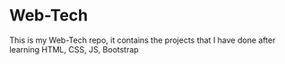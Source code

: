 # Web-Tech
This is my Web-Tech repo, it contains the projects that I have done after learning HTML, CSS, JS, Bootstrap
